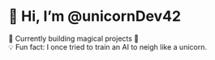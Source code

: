 # 👋 Hi, I’m @unicornDev42  
🌱 Currently building magical projects 🦄  
💡 Fun fact: I once tried to train an AI to neigh like a unicorn. 
